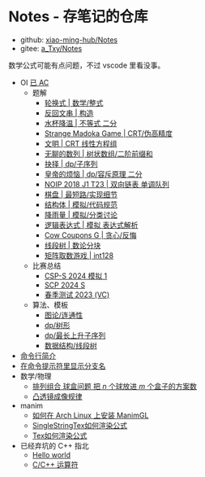 # Notes - 存笔记的仓库
- github: [xiao-ming-hub/Notes](https://github.com/xiao-ming-hub/Notes)
- gitee: [a_Txy/Notes](https://gitee.com/a_Txy/Notes)

数学公式可能有点问题，不过 vscode 里看没事。
- OI  [已 AC](exercises.md)
  - 题解
    - [轮换式 | 数学/整式](luogu.p5084.md)
    - [反回文串 | 构造](luogu.p11190.md)
    - [水杯降温 | 不等式 二分](luogu.p11189.md)
    - [Strange Madoka Game | CRT/伪高精度](luogu.p11144.md)
    - [文明 | CRT 线性方程组](bzoj.2854.md)
    - [无聊的数列 | 树状数组/二阶前缀和](luogu.p1438.md)
    - [抉择 | dp/子序列](poj.21792.md)
    - [皇帝的烦恼 | dp/容斥原理 二分](luogu.p4409.md)
    - [NOIP 2018 J1 T23 | 双向链表 单调队列](noip2018j1t23.md)
    - [棋盘 | 最短路/实现细节](luogu.p3956/doc.md)
    - [结构体 | 模拟/代码规范](luogu.p9754.md)
    - [降雨量 | 模拟/分类讨论](luogu.p2471.md)
    - [逻辑表达式 | 模拟 表达式解析](luogu.p8815.md)
    - [Cow Coupons G | 贪心/反悔](luogu.p3045.md)
    - [线段树 | 数论分块](luogu.p6025.md)
    - [矩阵取数游戏 | int128](luogu.p1005.md)
  - 比赛总结
    - [CSP-S 2024 模拟 1](contest.x1.md)
    - [SCP 2024 S](contest.200849.md)
    - [春季测试 2023 (VC)](contest.102679.md)
  - 算法、模板
    - [图论/连通性](connectivity/doc.md)
    - [dp/树形](dp-tree.md)
    - [dp/最长上升子序列](lis-print.md)
    - [数据结构/线段树](segment-tree.md)
- [命令行简介](commandline.md)
- [在命令提示符里显示分支名](git-ps1.md)
- 数学/物理
  - [排列组合 球盒问题 把 $n$ 个球放进 $m$ 个盒子的方案数]()
  - [凸透镜成像规律](tu-tou-jing-cheng-xiang/note.md)
- manim
  - [如何在 Arch Linux 上安装 ManimGL](manimgl-install-on-archlinux.md)
  - [SingleStringTex如何渲染公式](SingleStringTex如何渲染公式.md)
  - [Tex如何渲染公式](Tex如何渲染公式.md)
- 已经弃坑的 C++ 指北
  - [Hello world](hello-world.md)
  - [C/C++ 运算符](operator.md)
